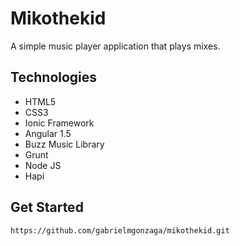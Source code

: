 # Mikothekid
A simple music player application that plays mixes.

## Technologies
- HTML5
- CSS3 
- Ionic Framework
- Angular 1.5
- Buzz Music Library
- Grunt
- Node JS
- Hapi

## Get Started

```
https://github.com/gabrielmgonzaga/mikothekid.git
```
